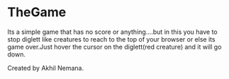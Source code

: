 # TheGame
Its a simple game that has no score or anything....but in this you have to stop diglett like creatures to reach to the top of your browser or else its game over.Just hover the cursor on the diglett(red creature) and it will go down.

Created by Akhil Nemana.
